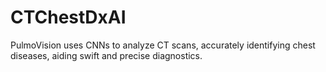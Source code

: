 # CTChestDxAI
PulmoVision uses CNNs to analyze CT scans, accurately identifying chest diseases, aiding swift and precise diagnostics.
